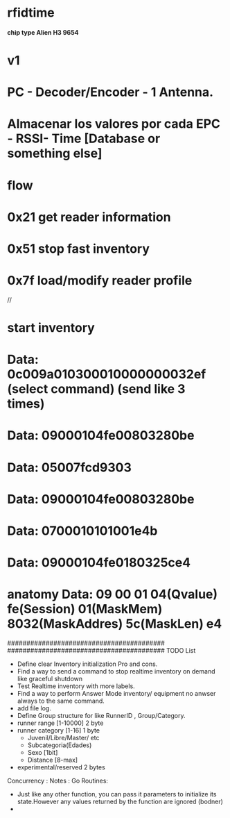 # rfidtime
####  chip type Alien H3 9654 
# v1
# PC - Decoder/Encoder - 1 Antenna.
# Almacenar los valores por cada EPC - RSSI- Time [Database or something else]

# flow 
# 0x21 get reader information
# 0x51  stop fast inventory
# 0x7f load/modify reader profile

//
# start inventory
# Data: 0c009a010300010000000032ef  (select command) (send like 3 times)
# Data: 09000104fe00803280be
# Data: 05007fcd9303
# Data: 09000104fe00803280be
# Data: 0700010101001e4b


# Data: 09000104fe0180325ce4
# anatomy Data: 09 00 01 04(Qvalue) fe(Session) 01(MaskMem) 8032(MaskAddres) 5c(MaskLen) e4



#########################################
#########################################
TODO List
 -  Define clear Inventory initialization Pro and cons.
 -  Find a way to send a command to stop realtime inventory on demand like graceful shutdown
 -  Test Realtime inventory with more labels.
 -  Find a way to perform Answer Mode inventory/ equipment no anwser always to the same command.
 -  add file log.
 -  Define Group structure for like RunnerID , Group/Category.
   - runner range [1-10000] 2 byte
   - runner category [1-16] 1 byte
        - Juvenil/Libre/Master/ etc 
        - Subcategoria(Edades)
        - Sexo [1bit]
        - Distance [8-max]
   - experimental/reserved  2 bytes

Concurrency :
Notes :
Go Routines:
 - Just like any other function, you can pass it parameters to initialize its state.However
    any values returned by the function are ignored (bodner)
 - 
